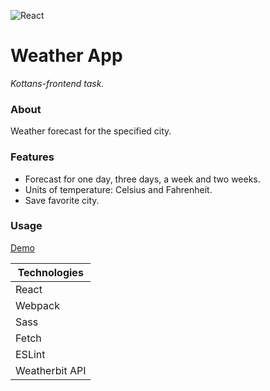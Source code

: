 ![React](https://github.com/ermondel/wiki/blob/master/files/icons48b/React48b.png)

# Weather App

_Kottans-frontend task._

### About

Weather forecast for the specified city.

### Features

- Forecast for one day, three days, a week and two weeks.
- Units of temperature: Celsius and Fahrenheit.
- Save favorite city.

### Usage

[Demo](https://ermondel.github.io/react-weather-app/)

| Technologies   |
| -------------- |
| React          |
| Webpack        |
| Sass           |
| Fetch          |
| ESLint         |
| Weatherbit API |
